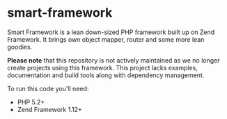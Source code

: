 # smart-framework
Smart Framework is a lean down-sized PHP framework built up on Zend Framework. It brings own object mapper, router and some more lean goodies.

**Please note** that this repository is not actively maintained as we no longer create projects using this framework. This project lacks examples, documentation and build tools along with dependency management.

To run this code you'll need:
* PHP 5.2+
* Zend Framework 1.12+
